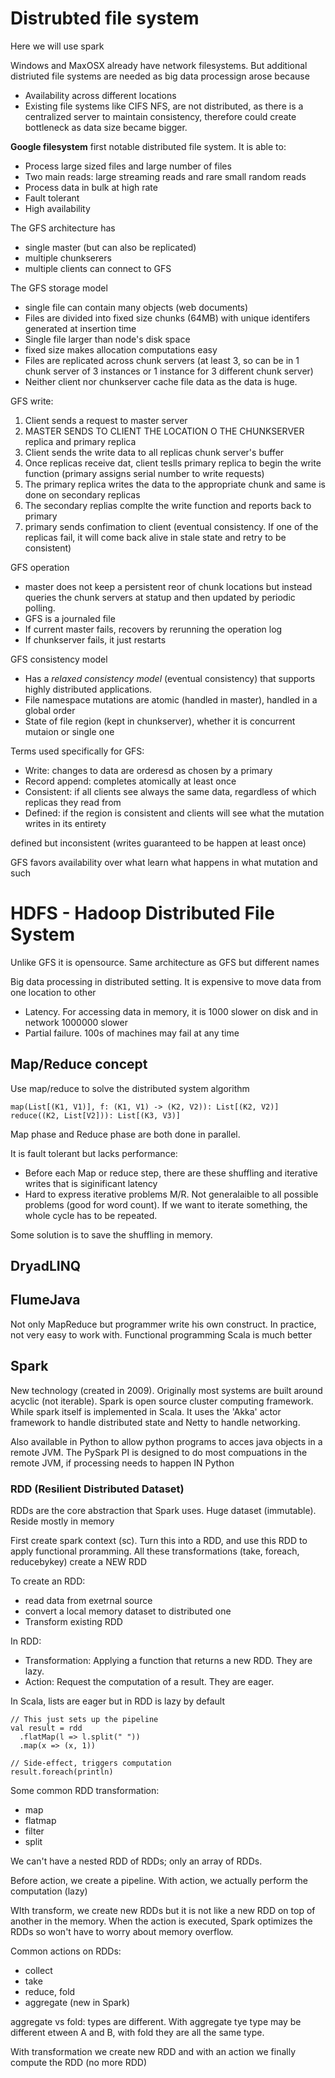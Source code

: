 # Distrubted file system
Here we will use spark

Windows and MaxOSX already have network filesystems. But additional distriuted file systems are needed as big data processign arose because

- Availability across different locations
- Existing file systems like CIFS NFS, are not distributed, as there is a centralized server to maintain consistency, therefore could create bottleneck as data size became bigger.

**Google filesystem** first notable distributed file system. It is able to:

- Process large sized files and large number of files
- Two main reads: large streaming reads and rare small random reads
- Process data in bulk at high rate
- Fault tolerant
- High availability

The GFS architecture has

- single master (but can also be replicated)
- multiple chunkserers
- multiple clients can connect to GFS

The GFS storage model
- single file can contain many objects (web documents)
- Files are divided into fixed size chunks (64MB) with unique identifers generated at insertion time
- Single file larger than node's disk space
- fixed size makes allocation computations easy
- Files are replicated across chunk servers (at least 3, so can be in 1 chunk server of 3 instances or 1 instance for 3 different chunk server)
- Neither client nor chunkserver cache file data as the data is huge.

GFS write:
1. Client sends a request to master server
2. MASTER SENDS TO CLIENT THE LOCATION O THE CHUNKSERVER replica and primary replica
3. Client sends the write data to all replicas chunk server's buffer
4. Once replicas receive dat, client teslls primary replica to begin the write function (primary assigns serial number to write requests)
5. The primary replica writes the data to the appropriate chunk and same is done on secondary replicas
6. The secondary replias complte the write function and reports back to primary
7. primary sends confimation to client
(eventual consistency. If one of the replicas fail, it will come back alive in stale state and retry to be consistent)

GFS operation
- master does not keep a persistent reor of chunk locations but instead queries the chunk servers at statup and then updated by periodic polling.
- GFS is a journaled file
- If current master fails, recovers by rerunning the operation log
- If chunkserver fails, it just restarts

GFS consistency model
- Has a *relaxed consistency model* (eventual consistency) that supports highly distributed applications. 
- File namespace mutations are atomic (handled in master), handled in a global order
- State of file region (kept in chunkserver), whether it is concurrent mutaion or single one

Terms used specifically for GFS:
- Write: changes to data are orderesd as chosen by a primary
- Record append: completes atomically at least once
- Consistent: if all clients see always the same data, regardless of which replicas they read from
- Defined: if the region is consistent and clients will see what the mutation writes in its entirety

defined but inconsistent (writes guaranteed to be happen at least once)

GFS favors availability over what 
learn what happens in what mutation and such

# HDFS - Hadoop Distributed File System
Unlike GFS it is opensource. Same architecture as GFS but different names

Big data processing in distributed setting. It is expensive to move data from one location to other

- Latency. For accessing data in memory, it is 1000 slower on disk and in network 1000000 slower
- Partial failure. 100s of machines may fail at any time


## Map/Reduce concept

Use map/reduce to solve the distributed system algorithm


    map(List[(K1, V1)], f: (K1, V1) -> (K2, V2)): List[(K2, V2)]
    reduce((K2, List[V2])): List[(K3, V3)]

Map phase and Reduce phase are both done in parallel.

It is fault tolerant but lacks performance:

- Before each Map or reduce step, there are these shuffling and iterative writes that is siginificant latency
- Hard to express iterative problems M/R. Not generalaible to all possible problems (good for word count). If we want to iterate something, the whole cycle has to be repeated.

Some solution is to save the shuffling in memory. 


## DryadLINQ

## FlumeJava
Not only MapReduce but programmer write his own construct. In practice, not very easy to work with. Functional programming Scala is much better

## Spark
New technology (created in 2009). Originally most systems are built around acyclic (not iterable). Spark is open source cluster computing framework. While spark itself is implemented in Scala. It uses the 'Akka' actor framework to handle distributed state and Netty to handle networking. 

Also available in Python to allow python programs to acces java objects in a remote JVM. The PySpark PI is designed to do most compuations in the remote JVM, if processing needs to happen IN Python



### RDD (Resilient Distributed Dataset)
RDDs are the core abstraction that Spark uses.
Huge dataset (immutable). Reside mostly in memory

First create spark context (sc). Turn this into a RDD, and use this RDD to apply functional proramming. All these transformations (take, foreach, reducebykey) create a NEW RDD

To create an RDD:
- read data from exetrnal source
- convert a local memory dataset to distributed one
- Transform existing RDD

In RDD:
- Transformation: Applying a function that returns a new RDD. They are lazy.
- Action: Request the computation of a result. They are eager.

In Scala, lists are eager but in RDD is lazy by default

```
// This just sets up the pipeline
val result = rdd
  .flatMap(l => l.split(" "))
  .map(x => (x, 1))

// Side-effect, triggers computation
result.foreach(println)
```

Some common RDD transformation:
- map
- flatmap
- filter 
- split

We can't have a nested RDD of RDDs; only an array of RDDs.

Before action, we create a pipeline. With action, we actually perform the computation (lazy)

WIth transform, we create new RDDs but it is not like a new RDD on top of another in the memory. When the action is executed, Spark optimizes the RDDs so won't have to worry about memory overflow.


Common actions on RDDs:
- collect
- take
- reduce, fold
- aggregate (new in Spark)


aggregate vs fold: types are different. With aggregate tye type may be different etween A and B, with fold they are all the same type.

With transformation we create new RDD and with an action we finally compute the RDD (no more RDD) 